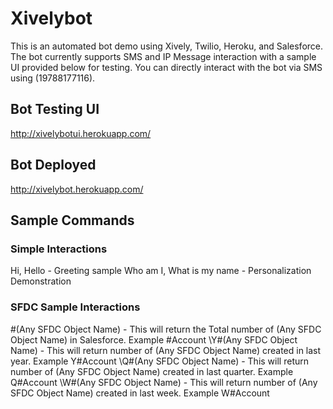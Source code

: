 # Xivelybot

This is an automated bot demo using Xively, Twilio, Heroku, and Salesforce.  The bot currently supports SMS and IP
Message interaction with a sample UI provided below for testing.  You can directly interact with the bot via SMS
using (19788177116).

## Bot Testing UI
http://xivelybotui.herokuapp.com/

## Bot Deployed
http://xivelybot.herokuapp.com/

## Sample Commands

### Simple Interactions
Hi, Hello - Greeting sample
Who am I, What is my name - Personalization Demonstration

### SFDC Sample Interactions
\#(Any SFDC Object Name) - This will return the Total number of (Any SFDC Object Name) in Salesforce. Example #Account
\Y#(Any SFDC Object Name) - This will return number of (Any SFDC Object Name) created in last year. Example Y#Account
\Q#(Any SFDC Object Name) - This will return number of (Any SFDC Object Name) created in last quarter. Example Q#Account
\W#(Any SFDC Object Name) - This will return number of (Any SFDC Object Name) created in last week. Example W#Account